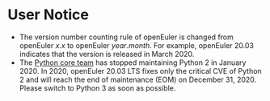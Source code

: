 # User Notice<a name="EN-US_TOPIC_0232332818"></a>

-   The version number counting rule of openEuler is changed from openEuler  _x.x_  to openEuler  _year_._month_. For example, openEuler 20.03 indicates that the version is released in March 2020.
-   The  [Python core team](https://www.python.org/dev/peps/pep-0373/#update)  has stopped maintaining Python 2 in January 2020. In 2020, openEuler 20.03 LTS fixes only the critical CVE of Python 2 and will reach the end of maintenance \(EOM\) on December 31, 2020. Please switch to Python 3 as soon as possible.

